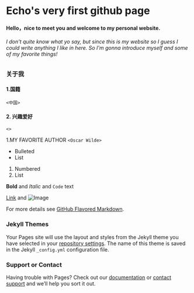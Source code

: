 # Echo's very first github page
#### Hello，nice to meet you and welcome to my personal website.
###### I don't quite know what yo say, but since this is my website so I guess I could write anything I like in here. So I'm gonna introduce myself and some of my favorite things!

### **关于我**
#### 1.国籍
`<中国>`
#### 2. 兴趣爱好
`<>`

1.MY FAVORITE AUTHOR
`<Oscar Wilde>`






- Bulleted
- List

1. Numbered
2. List

**Bold** and _Italic_ and `Code` text

[Link](url) and ![Image](src)


For more details see [GitHub Flavored Markdown](https://guides.github.com/features/mastering-markdown/).

### Jekyll Themes

Your Pages site will use the layout and styles from the Jekyll theme you have selected in your [repository settings](https://github.com/Echo19891213/echo19891213/settings). The name of this theme is saved in the Jekyll `_config.yml` configuration file.

### Support or Contact

Having trouble with Pages? Check out our [documentation](https://docs.github.com/categories/github-pages-basics/) or [contact support](https://github.com/contact) and we’ll help you sort it out.
